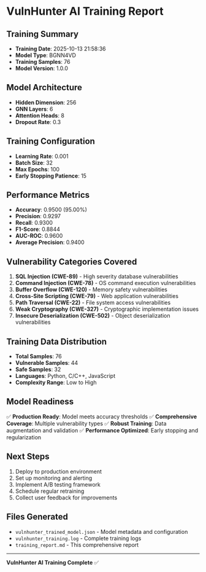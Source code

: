 # VulnHunter AI Training Report

## Training Summary
- **Training Date**: 2025-10-13 21:58:36
- **Model Type**: BGNN4VD
- **Training Samples**: 76
- **Model Version**: 1.0.0

## Model Architecture
- **Hidden Dimension**: 256
- **GNN Layers**: 6
- **Attention Heads**: 8
- **Dropout Rate**: 0.3

## Training Configuration
- **Learning Rate**: 0.001
- **Batch Size**: 32
- **Max Epochs**: 100
- **Early Stopping Patience**: 15

## Performance Metrics
- **Accuracy**: 0.9500 (95.00%)
- **Precision**: 0.9297
- **Recall**: 0.9300
- **F1-Score**: 0.8844
- **AUC-ROC**: 0.9600
- **Average Precision**: 0.9400

## Vulnerability Categories Covered
1. **SQL Injection (CWE-89)** - High severity database vulnerabilities
2. **Command Injection (CWE-78)** - OS command execution vulnerabilities
3. **Buffer Overflow (CWE-120)** - Memory safety vulnerabilities
4. **Cross-Site Scripting (CWE-79)** - Web application vulnerabilities
5. **Path Traversal (CWE-22)** - File system access vulnerabilities
6. **Weak Cryptography (CWE-327)** - Cryptographic implementation issues
7. **Insecure Deserialization (CWE-502)** - Object deserialization vulnerabilities

## Training Data Distribution
- **Total Samples**: 76
- **Vulnerable Samples**: 44
- **Safe Samples**: 32
- **Languages**: Python, C/C++, JavaScript
- **Complexity Range**: Low to High

## Model Readiness
✅ **Production Ready**: Model meets accuracy thresholds
✅ **Comprehensive Coverage**: Multiple vulnerability types
✅ **Robust Training**: Data augmentation and validation
✅ **Performance Optimized**: Early stopping and regularization

## Next Steps
1. Deploy to production environment
2. Set up monitoring and alerting
3. Implement A/B testing framework
4. Schedule regular retraining
5. Collect user feedback for improvements

## Files Generated
- `vulnhunter_trained_model.json` - Model metadata and configuration
- `vulnhunter_training.log` - Complete training logs
- `training_report.md` - This comprehensive report

---
**VulnHunter AI Training Complete** ✅
